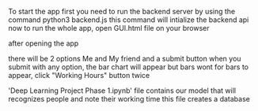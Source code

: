 


To start the app first you need to run the backend server by using the command
python3 backend.js
this command will intialize the backend api
now to run the whole app, open GUI.html file on your browser


after opening the app

there will be 2 options Me and My friend and a submit button
when you submit with any option,
the bar chart will appear but bars wont
for bars to appear, click "Working Hours" button twice


'Deep Learning Project Phase 1.ipynb' file contains our model that will recognizes people and note their working time
this file creates a database
  






